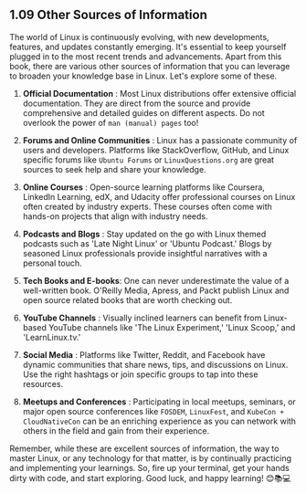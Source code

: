 ## 1.09 Other Sources of Information

The world of Linux is continuously evolving, with new developments, features, and updates constantly emerging. It's essential to keep yourself plugged in to the most recent trends and advancements. Apart from this book, there are various other sources of information that you can leverage to broaden your knowledge base in Linux. Let's explore some of these.

1. **Official Documentation** : Most Linux distributions offer extensive official documentation. They are direct from the source and provide comprehensive and detailed guides on different aspects. Do not overlook the power of `man (manual) pages` too!

2. **Forums and Online Communities** : Linux has a passionate community of users and developers. Platforms like StackOverflow, GitHub, and Linux specific forums like `Ubuntu Forums` or `LinuxQuestions.org` are great sources to seek help and share your knowledge.

3. **Online Courses** : Open-source learning platforms like Coursera, LinkedIn Learning, edX, and Udacity offer professional courses on Linux often created by industry experts. These courses often come with hands-on projects that align with industry needs.

4. **Podcasts and Blogs** : Stay updated on the go with Linux themed podcasts such as 'Late Night Linux' or 'Ubuntu Podcast.' Blogs by seasoned Linux professionals provide insightful narratives with a personal touch.

5. **Tech Books and E-books**: One can never underestimate the value of a well-written book. O'Reilly Media, Apress, and Packt publish Linux and open source related books that are worth checking out.

6. **YouTube Channels** : Visually inclined learners can benefit from Linux-based YouTube channels like 'The Linux Experiment,' 'Linux Scoop,' and 'LearnLinux.tv.'

7. **Social Media** : Platforms like Twitter, Reddit, and Facebook have dynamic communities that share news, tips, and discussions on Linux. Use the right hashtags or join specific groups to tap into these resources.

8. **Meetups and Conferences** : Participating in local meetups, seminars, or major open source conferences like `FOSDEM`, `LinuxFest`, and `KubeCon + CloudNativeCon` can be an enriching experience as you can network with others in the field and gain from their experience.

Remember, while these are excellent sources of information, the way to master Linux, or any technology for that matter, is by continually practicing and implementing your learnings. So, fire up your terminal, get your hands dirty with code, and start exploring. Good luck, and happy learning! 😊📚💻